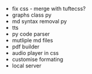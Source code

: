 - fix css - merge with tuftecss?
- graphs class py
- md syntax removal py
- tts
- py code parser
- mutliple md files
- pdf builder
- audio player in css
- customise formating
- local server
